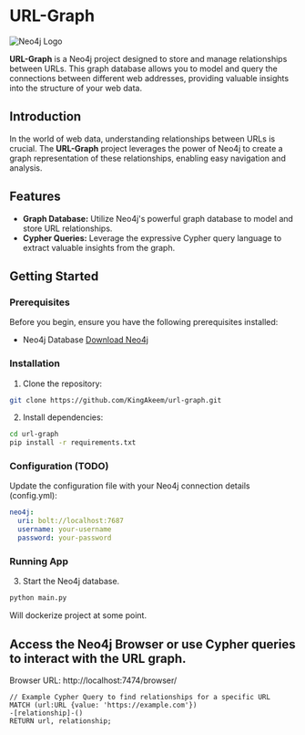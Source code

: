 # URL-Graph

![Neo4j Logo](https://dist.neo4j.com/wp-content/uploads/20210423072428/neo4j-logo-2020-1.svg)

**URL-Graph** is a Neo4j project designed to store and manage relationships between URLs. This graph database allows you to model and query the connections between different web addresses, providing valuable insights into the structure of your web data.

## Introduction

In the world of web data, understanding relationships between URLs is crucial. The **URL-Graph** project leverages the power of Neo4j to create a graph representation of these relationships, enabling easy navigation and analysis.

## Features

- **Graph Database:** Utilize Neo4j's powerful graph database to model and store URL relationships.
- **Cypher Queries:** Leverage the expressive Cypher query language to extract valuable insights from the graph.

## Getting Started

### Prerequisites

Before you begin, ensure you have the following prerequisites installed:

- Neo4j Database [Download Neo4j](https://neo4j.com/download/)

### Installation

1. Clone the repository:
```bash
git clone https://github.com/KingAkeem/url-graph.git
```

2. Install dependencies:
```bash
cd url-graph
pip install -r requirements.txt
```

### Configuration (TODO)
Update the configuration file with your Neo4j connection details (config.yml):
```yaml
neo4j:
  uri: bolt://localhost:7687
  username: your-username
  password: your-password
```

### Running App
3. Start the Neo4j database.
```bash
python main.py
```

Will dockerize project at some point.

## Access the Neo4j Browser or use Cypher queries to interact with the URL graph.
Browser URL: http://localhost:7474/browser/

```cypher
// Example Cypher Query to find relationships for a specific URL
MATCH (url:URL {value: 'https://example.com'})
-[relationship]-()
RETURN url, relationship;
```